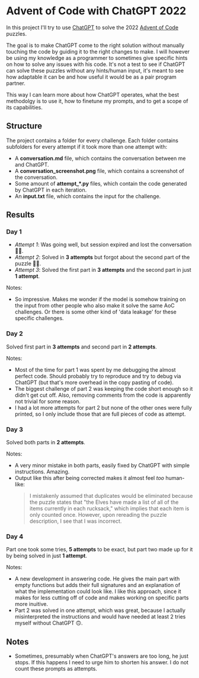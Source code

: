 # Advent of Code with ChatGPT 2022

In this project I'll try to use [ChatGPT](https://chat.openai.com/chat) to solve the 2022 [Advent of Code](https://adventofcode.com/2022) puzzles.

The goal is to make ChatGPT come to the right solution without manually touching the code by guiding it to the right changes to make. I will however be using my knowledge as a programmer to sometimes give specific hints on how to solve any issues with his code. It's not a test to see if ChatGPT can solve these puzzles without any hints/human input, it's meant to see how adaptable it can be and how useful it would be as a pair program partner.

This way I can learn more about how ChatGPT operates, what the best methodolgy is to use it, how to finetune my prompts, and to get a scope of its capabilities.

## Structure

The project contains a folder for every challenge. Each folder contains subfolders for every attempt if it took more than one attempt with:

- A **conversation.md** file, which contains the conversation between me and ChatGPT.
- A **conversation_screenshot.png** file, which contains a screenshot of the conversation.
- Some amount of **attempt_*.py** files, which contain the code generated by ChatGPT in each iteration.
- An **input.txt** file, which contains the input for the challenge.

## Results

### Day 1
 - *Attempt 1*: Was going well, but session expired and lost the conversation 🤦‍♂️.
 - *Attempt 2*: Solved in **3 attempts** but forgot about the second part of the puzzle 🤦‍♂️.
 - *Attempt 3*: Solved the first part in **3 attempts** and the second part in just **1 attempt**.

Notes:
- So impressive. Makes me wonder if the model is somehow training on the input from other people who also make it solve the same AoC challenges. Or there is some other kind of 'data leakage' for these specific challenges.

### Day 2
Solved first part in **3 attempts** and second part in **2 attempts**.

Notes:
- Most of the time for part 1 was spent by me debugging the almost perfect code. Should probably try to reproduce and try to debug via ChatGPT (but that's more overhead in the copy pasting of code).
- The biggest challenge of part 2 was keeping the code short enough so it didn't get cut off. Also, removing comments from the code is apparently not trivial for some reason.
- I had a lot more attempts for part 2 but none of the other ones were fully printed, so I only include those that are full pieces of code as attempt.

### Day 3
Solved both parts in **2 attempts**.

Notes:
- A very minor mistake in both parts, easily fixed by ChatGPT with simple instructions. Amazing.
- Output like this after being corrected makes it almost feel *too* human-like:
    > I mistakenly assumed that duplicates would be eliminated because the puzzle states that "the Elves have made a list of all of the items currently in each rucksack," which implies that each item is only counted once. However, upon rereading the puzzle description, I see that I was incorrect.

### Day 4
Part one took some tries, **5 attempts** to be exact, but part two made up for it by being solved in just **1 attempt**.

Notes:
- A new development in answering code. He gives the main part with empty functions but adds their full signatures and an explanation of what the implementation could look like. I like this approach, since it makes for less cutting off of code and makes working on specific parts more inuitive.
- Part 2 was solved in one attempt, which was great, because I actually misinterpreted the instructions and would have needed at least 2 tries myself without ChatGPT 🙃.

## Notes

- Sometimes, presumably when ChatGPT's answers are too long, he just stops. If this happens I need to urge him to shorten his answer. I do not count these prompts as attempts.

